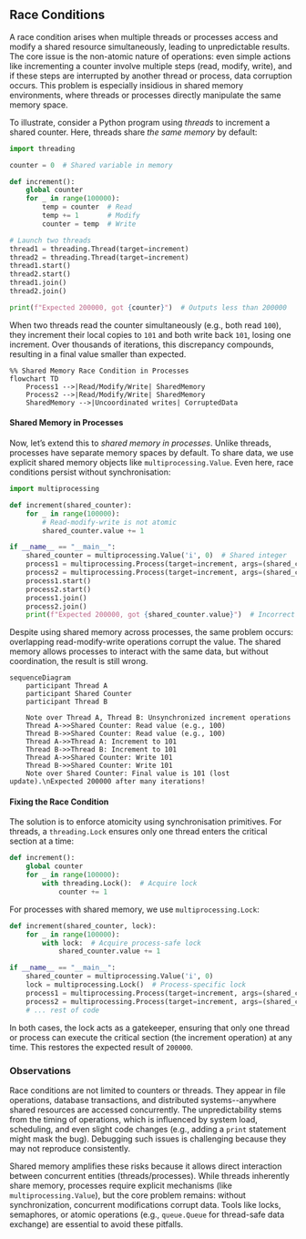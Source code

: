 
## Race Conditions

A race condition arises when multiple threads or processes access and modify a shared resource
simultaneously, leading to unpredictable results. The core issue is the non-atomic nature of
operations: even simple actions like incrementing a counter involve multiple steps (read, modify, write),
and if these steps are interrupted by another thread or process, data corruption occurs. This problem
is especially insidious in shared memory environments, where threads or processes directly manipulate
the same memory space.

To illustrate, consider a Python program using *threads* to increment a shared counter. Here, threads
share *the same memory* by default:

```python
import threading

counter = 0  # Shared variable in memory

def increment():
    global counter
    for _ in range(100000):
        temp = counter  # Read
        temp += 1       # Modify
        counter = temp  # Write

# Launch two threads
thread1 = threading.Thread(target=increment)
thread2 = threading.Thread(target=increment)
thread1.start()
thread2.start()
thread1.join()
thread2.join()

print(f"Expected 200000, got {counter}")  # Outputs less than 200000
```

When two threads read the counter simultaneously (e.g., both read `100`), they increment
their local copies to `101` and both write back `101`, losing one increment. Over thousands
of iterations, this discrepancy compounds, resulting in a final value smaller than expected.

```mermaid
%% Shared Memory Race Condition in Processes
flowchart TD
    Process1 -->|Read/Modify/Write| SharedMemory
    Process2 -->|Read/Modify/Write| SharedMemory
    SharedMemory -->|Uncoordinated writes| CorruptedData
```


#### Shared Memory in Processes

Now, let’s extend this to *shared memory in processes*. Unlike threads, processes have separate
memory spaces by default. To share data, we use explicit shared memory objects like `multiprocessing.Value`.
Even here, race conditions persist without synchronisation:

```python
import multiprocessing

def increment(shared_counter):
    for _ in range(100000):
        # Read-modify-write is not atomic
        shared_counter.value += 1

if __name__ == "__main__":
    shared_counter = multiprocessing.Value('i', 0)  # Shared integer
    process1 = multiprocessing.Process(target=increment, args=(shared_counter,))
    process2 = multiprocessing.Process(target=increment, args=(shared_counter,))
    process1.start()
    process2.start()
    process1.join()
    process2.join()
    print(f"Expected 200000, got {shared_counter.value}")  # Incorrect result
```

Despite using shared memory across processes, the same problem occurs: overlapping read-modify-write
operations corrupt the value. The shared memory allows processes to interact with the same data,
but without coordination, the result is still wrong.

```mermaid
sequenceDiagram
    participant Thread A
    participant Shared Counter
    participant Thread B

    Note over Thread A, Thread B: Unsynchronized increment operations
    Thread A->>Shared Counter: Read value (e.g., 100)
    Thread B->>Shared Counter: Read value (e.g., 100)
    Thread A->>Thread A: Increment to 101
    Thread B->>Thread B: Increment to 101
    Thread A->>Shared Counter: Write 101
    Thread B->>Shared Counter: Write 101
    Note over Shared Counter: Final value is 101 (lost update).\nExpected 200000 after many iterations!
```


#### Fixing the Race Condition

The solution is to enforce atomicity using synchronisation primitives. For threads, a `threading.Lock`
ensures only one thread enters the critical section at a time:

```python
def increment():
    global counter
    for _ in range(100000):
        with threading.Lock():  # Acquire lock
            counter += 1
```

For processes with shared memory, we use `multiprocessing.Lock`:

```python
def increment(shared_counter, lock):
    for _ in range(100000):
        with lock:  # Acquire process-safe lock
            shared_counter.value += 1

if __name__ == "__main__":
    shared_counter = multiprocessing.Value('i', 0)
    lock = multiprocessing.Lock()  # Process-specific lock
    process1 = multiprocessing.Process(target=increment, args=(shared_counter, lock))
    process2 = multiprocessing.Process(target=increment, args=(shared_counter, lock))
    # ... rest of code
```

In both cases, the lock acts as a gatekeeper, ensuring that only one thread or process can execute
the critical section (the increment operation) at any time. This restores the expected result of `200000`.


### Observations

Race conditions are not limited to counters or threads. They appear in file operations, database transactions,
and distributed systems--anywhere shared resources are accessed concurrently. The unpredictability stems
from the timing of operations, which is influenced by system load, scheduling, and even slight code changes
(e.g., adding a `print` statement might mask the bug). Debugging such issues is challenging because they
may not reproduce consistently.

Shared memory amplifies these risks because it allows direct interaction between concurrent entities
(threads/processes). While threads inherently share memory, processes require explicit mechanisms
(like `multiprocessing.Value`), but the core problem remains: without synchronization, concurrent modifications
corrupt data. Tools like locks, semaphores, or atomic operations (e.g., `queue.Queue` for thread-safe data exchange)
are essential to avoid these pitfalls.


